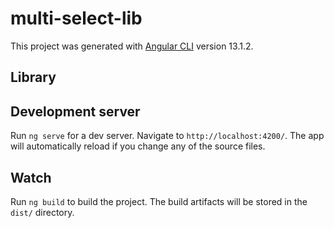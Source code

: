 # multi-select-lib

This project was generated with [Angular CLI](https://github.com/angular/angular-cli) version 13.1.2.

## Library

## Development server

Run `ng serve` for a dev server. Navigate to `http://localhost:4200/`. The app will automatically reload if you change
any of the source files.

## Watch

Run `ng build` to build the project. The build artifacts will be stored in the `dist/` directory.


